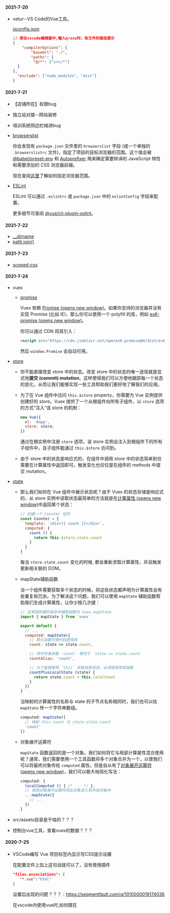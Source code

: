 #### **2021-7-20**

- vetur--VS Code的Vue工具。

  [jsconfig.json](https://vuejs.github.io/vetur/guide/setup.html#path-mapping)

  ```json
  // 使在vscode编辑器中,输入@/xxx时，有文件的路径提示
  {
      "compilerOptions": {
          "baseUrl": "./",
          "paths": {
           "@/*": ["src/*"]
  	}
  },
  	"exclude": ["node_modules", "dist"]
  }
  ```


#### 2021-7-21

- 【店铺所在】权限bug

- 独立站对接--网站装修

- 培训系统侧边栏缩进bug

- [browserslist](https://cli.vuejs.org/zh/guide/browser-compatibility.html#browserslist)

  你会发现有 `package.json` 文件里的 `browserslist` 字段 (或一个单独的 `.browserslistrc` 文件)，指定了项目的目标浏览器的范围。这个值会被 [@babel/preset-env](https://new.babeljs.io/docs/en/next/babel-preset-env.html) 和 [Autoprefixer](https://github.com/postcss/autoprefixer) 用来确定需要转译的 JavaScript 特性和需要添加的 CSS 浏览器前缀。

  现在查阅[这里](https://github.com/ai/browserslist)了解如何指定浏览器范围。

- [ESLint](https://cli.vuejs.org/zh/config/#eslint) 

  ESLint 可以通过 `.eslintrc` 或 `package.json` 中的 `eslintConfig` 字段来配置。

  更多细节可查阅 [@vue/cli-plugin-eslint](https://github.com/vuejs/vue-cli/tree/dev/packages/%40vue/cli-plugin-eslint)。

#### 2021-7-22

- [__dirname](http://nodejs.cn/api/modules.html#modules_dirname)
- [path.join()](http://nodejs.cn/api/path.html#path_path_join_paths)

#### 2021-7-23

- [scoped-css](https://vue-loader.vuejs.org/zh/guide/scoped-css.html#scoped-css)

#### 2021-7-24

- vuex

  - [promise](https://vuex.vuejs.org/zh/installation.html#promise)

    Vuex 依赖 [Promise (opens new window)](https://developer.mozilla.org/zh-CN/docs/Web/JavaScript/Guide/Using_promises)。如果你支持的浏览器并没有实现 Promise (比如 IE)，那么你可以使用一个 polyfill 的库，例如 [es6-promise (opens new window)](https://github.com/stefanpenner/es6-promise)。

    你可以通过 CDN 将其引入：

    ```html
    <script src="https://cdn.jsdelivr.net/npm/es6-promise@4/dist/es6-promise.auto.js"></script>
    ```

    然后 `window.Promise` 会自动可用。

- [store](https://vuex.vuejs.org/zh/guide/) 

  - 你不能直接改变 store 中的状态。改变 store 中的状态的唯一途径就是显式地**提交 (commit) mutation**。这样使得我们可以方便地跟踪每一个状态的变化，从而让我们能够实现一些工具帮助我们更好地了解我们的应用。

  - 为了在 Vue 组件中访问 `this.$store` property，你需要为 Vue 实例提供创建好的 store。Vuex 提供了一个从根组件向所有子组件，以 `store` 选项的方式“注入”该 store 的机制：

    ```js
    new Vue({
      el: '#app',
      store: store,
    })
    ```

    通过在根实例中注册 `store` 选项，该 store 实例会注入到根组件下的所有子组件中，且子组件能通过 `this.$store` 访问到。

  - 由于 store 中的状态是响应式的，在组件中调用 store 中的状态简单到仅需要在计算属性中返回即可。触发变化也仅仅是在组件的 methods 中提交 mutation。

- [state](https://vuex.vuejs.org/zh/guide/state.html)

  - 那么我们如何在 Vue 组件中展示状态呢？由于 Vuex 的状态存储是响应式的，从 store 实例中读取状态最简单的方法就是在[计算属性 (opens new window)](https://cn.vuejs.org/guide/computed.html)中返回某个状态：

    ```js
    // 创建一个 Counter 组件
    const Counter = {
      template: `<div>{{ count }}</div>`,
      computed: {
        count () {
          return this.$store.state.count
        }
      }
    }
    ```

    每当 `store.state.count` 变化的时候, 都会重新求取计算属性，并且触发更新相关联的 DOM。

  - mapState辅助函数

    当一个组件需要获取多个状态的时候，将这些状态都声明为计算属性会有些重复和冗余。为了解决这个问题，我们可以使用 `mapState` 辅助函数帮助我们生成计算属性，让你少按几次键：

    ```js
    // 在单独构建的版本中辅助函数为 Vuex.mapState
    import { mapState } from 'vuex'
    
    export default {
      // ...
      computed: mapState({
        // 箭头函数可使代码更简练
        count: state => state.count,
    
        // 传字符串参数 'count' 等同于 `state => state.count`
        countAlias: 'count',
    
        // 为了能够使用 `this` 获取局部状态，必须使用常规函数
        countPlusLocalState (state) {
          return state.count + this.localCount
        }
      })
    }
    ```

    当映射的计算属性的名称与 state 的子节点名称相同时，我们也可以给 `mapState` 传一个字符串数组。

    ```js
    computed: mapState([
      // 映射 this.count 为 store.state.count
      'count'
    ])
    ```

  - 对象展开运算符

    `mapState` 函数返回的是一个对象。我们如何将它与局部计算属性混合使用呢？通常，我们需要使用一个工具函数将多个对象合并为一个，以使我们可以将最终对象传给 `computed` 属性。但是自从有了[对象展开运算符 (opens new window)](https://github.com/tc39/proposal-object-rest-spread)，我们可以极大地简化写法：

    ```js
    computed: {
      localComputed () { /* ... */ },
      // 使用对象展开运算符将此对象混入到外部对象中
      ...mapState({
        // ...
      })
    }
    ```

- src/assets目录是干啥的？？？

- 控制台vue工具，查看vuex的数据？？？

#### 2020-7-25

- VSCode编写 Vue 项目标签内显示写CSS提示设置

  在配置文件上加上这句话就可以了，没有使用插件

  ```json
  "files.associations": {
     "*.vue":"html"
  }
  ```

  设置后出现的问题？？？：https://segmentfault.com/q/1010000019174036

  在vscode内使用vue时,如何既在<template>内标签补全,又在<style>中不会因scss出现红色波浪线

  售后系统-validate.js是干啥用的？

#### 2020-7-25

- [vue代码风格指南](https://cn.vuejs.org/v2/style-guide/#%E5%8D%95%E6%96%87%E4%BB%B6%E7%BB%84%E4%BB%B6%E6%96%87%E4%BB%B6%E7%9A%84%E5%A4%A7%E5%B0%8F%E5%86%99%E5%BC%BA%E7%83%88%E6%8E%A8%E8%8D%90)

- vue刷新页面？？？

  this.$router.go(0)？？？

  https://www.jianshu.com/p/5f9db6b8914b

- [scoped css](https://vue-loader.vuejs.org/zh/guide/scoped-css.html#%E6%B7%B1%E5%BA%A6%E4%BD%9C%E7%94%A8%E9%80%89%E6%8B%A9%E5%99%A8)

  有些像 Sass 之类的预处理器无法正确解析 `>>>`。这种情况下你可以使用 `/deep/` 或 `::v-deep` 操作符取而代之——两者都是 `>>>` 的别名，同样可以正常工作。

#### 2020-7-26

- vue中给组件命名，不能与已有标签名重复，如有使用自己封装的table组件，在引入组件时：

  `import MyTable from './components/Table.vue'`

  使用时：

  `<table></table>`

  这样组件不会生效，因为<table>是已经存在的标签名

- prop警告【属性“：isCollapse”必须用连字符连接】解决

  https://blog.csdn.net/zqq_1119/article/details/110183024

  代码规范：https://cn.vuejs.org/v2/style-guide/#Prop-%E5%90%8D%E5%A4%A7%E5%B0%8F%E5%86%99%E5%BC%BA%E7%83%88%E6%8E%A8%E8%8D%90

#### 2020-7-29

- [vue cli3 图片放在 public目录好还是放在assets目录好](https://segmentfault.com/q/1010000021475747)？？？

- @click事假在template标签上不生效

- this.$emit('update:title', newTitle)

  可以理解为多prop进行“双向绑定”
  
  https://cn.vuejs.org/v2/guide/components-custom-events.html#sync-%E4%BF%AE%E9%A5%B0%E7%AC%A6

#### 2020-7-30

- flex布局导致子项高度相同

  原因：Flex 布局的默认设置为：

    把所有子项变成水平排列。
    默认不自动换行。
    让子项与其内容等宽，并把所有子项的高度变为最高子项的高度。

  解决方法：

  直接在flex容器上，将align-items设为 flex-start,或者align-items属性的其他值都可以,子项就会保持其自身的高度了。

  如果是使用了flex-wrap，则应该使用align-content，而不是align-items

- flex容器中子项缩小到一定宽度后，换行显示

  flex容器设置flex-wrap: wrap;子项设置最小宽度

- 上传封装、图片预览？？？

- 接口注释-编辑器可提示？？？

- 添加、编辑弹框组件

  父组件点击【添加】传id=0，点击【编辑】传对应id，在子组件接受id，id=0则不调详情接口，否则调详情接口回显数据，不能在子组件的created里面写调详情接口的方法，因为子组件在父组件创建时只加载了一次。

  目前的解决办法是在子组件的watch监听父组件传过来的id，但是这样导致点击不同数据的【编辑】按钮时，正常回显对应的数据，点击同一条数据的【编辑】按钮，第一次正常，第二次没有回显数据，因为没有调接口，由于id没有改变，就没有触发watch中对id的监听。

  目前是在弹框关闭时，会清空弹框中表单的数据，将id也放在这个handleReset方法中，通过`this.$emit('update:id', 0)`去更改父组件传过来的id，当再次点击【编辑】时，id的值都会变化，除了点击【添加】时，点击【添加】也不用触发详情接口

#### 2020-7-31

- ```html
  // el-form标签中使用:inline="true"时，输入框的宽度比下拉框小，因为下拉框有箭头图标，输入框加上clearable就行
  <el-form :model="form" :inline="true" :rules="rules" ref="ruleForm" label-width="130px">
  ```

- el-input支持复合型输入框，el-input-number不支持复合型输入框，想要复合型输入框右侧有上下箭头的效果，可以在el-input上加上type=number

- vue element select change事件获取$event？？？

#### 2020-8-2

- 页面初始化有多个请求，如果token过期了，就提示多次了？？？

- 登录时提示验证码不正确就刷新验证码，加上回车事件？？？

- render、createElement？？？

  https://cn.vuejs.org/v2/guide/render-function.html#%E5%9F%BA%E7%A1%80

  https://segmentfault.com/a/1190000014372320

- `import { MessageBox } from 'element-ui'`可以使用`MessageBox.confirm`，使用`MessageBox.msgbox`报错？？？

- eslint错误自动改正？？？

#### 2020-8-3

- 下载二维码通过调接口的方式？？？

#### 2020-8-4

- 在el-row上设置flex布局，会影响el-row的响应式布局

- el-select的`v-model="form.lang"`，触发`@change`事件调接口，接口返回的值`res.data`直接赋值给`form`，由于返回值中有lang，导致el-option的值会变化。

  解决方法：`v-model="lang"`，不通过赋值直接去改变el-select绑定的v-model

#### 2020-8-10

- `<svg-icon>的封装`？？？

- 跳转路由有的带父路由有的不带

  ```js
  {
      path: '/emd',
      component: Layout,
      redirect: '/email-template',
      name: 'EMD',
      meta: { title: 'EMD', icon: 'el-icon-setting' },
      alwaysShow: true,
      children: [
        {
          path: '/email-template',---访问该页面路径为：/email-template
          path: 'email-template',---访问该页面路径为：/emd/email-template
          name: 'EmailTemplate',
          component: () => import('@/views/email-market/email-template/index'),
          meta: { title: '我的邮件模板' }
        }
      ]
    },
  ```

  

#### 2020-8-11

- 培训系统-讲师下拉框，数据懒加载

#### 2021-8-13

- `resetFields`对整个表单进行重置，将所有字段值重置为**初始值**并移除校验结果

  **需要`el-form`的`ref`、`model`和`el-form-item`的`prop`属性，`resetFields`才会有效果**

  **注意**：当页面中有添加、编辑同一个弹框时，且弹框为子组件时，如何在切换添加弹框时，清空表单元素？

  在父页面传数据给子组件，在子组件用`watch`监听传入的对象，并赋值给表单对象`form`

  ```js
  watch: {
      giftDetails: function(obj) {
        if (obj) {
        	this.form = obj
        }
      }
    }
  ```

  - 老方法：在关闭弹框的事件中处理，手动给表单对象`form`重新赋初始值

    ```js
    this.form = {
            id: null,
            status: 1,
            gift_card_name: '',
            gift_card_describe: '',
            gift_card_image: '',
            is_show_receipt_address: 1,
            target_market: undefined,
            a_sin_ids: {
              id: [],
              value: []
            },
            contact_email: '',
            preview_link: ''
          }
    ```

  - 新方法：在打开弹框事件中处理，即监听传入对象的事件

    当打开弹框时，先通过resetFields重置表单数据，再判断赋值，可实现点击添加按钮打开弹框时表单数据重置为空；

    若在关闭弹框方法中使用resetFields，点击添加按钮打开弹框时，则没有重置数据为空的效果，会把父组件传来的数据当做初始值，猜测是因为，在监听giftDetails事件中，已经赋值且被当为初始值，之后再调用resetFields，就将所有字段值重置为**初始值**

    ```js
    watch: {
        giftDetails: function(obj) {
          this.$nextTick(() => { --- 无此行代码打开弹框会报错，找不到resetFields
            this.$refs.addGiftForm.resetFields()
            if (obj) {
              this.form = JSON.parse(JSON.stringify(obj)) --- 使用JSON转换下数据是为了解决当使用this.$nextTick时，第二次以上点击编辑时数据为空且会使列表的该条对应的数据也为空；若不使用this.$nextTick则每条数据显示正常，无影响（当使用老方法时）
            }
          })
        }
      }
    ```
    
  - https://blog.csdn.net/weixin_38728902/article/details/104724010

#### 2020-8-28

- package.json中的name="vue-element-admin"，改成了其他的会打包失败？？？

- 修改document.title

  https://cli.vuejs.org/zh/guide/webpack.html#%E4%BF%AE%E6%94%B9%E6%8F%92%E4%BB%B6%E9%80%89%E9%A1%B9

  https://github.com/jantimon/html-webpack-plugin#options

- #### 

#### 2021-9-3

- 添加和编辑一个弹框时，点击添加，打开添加弹框后（此时已经清空校验），不输入，直接点击确定，此时多个表单元素校验提示出现，再点击编辑，打开弹框后发现（此时数据已经回显），但是select类表单的检验移除，input类的表单校验提示还在，解决方法，将`trigger: 'blur'`改为`trigger: ['change', 'blur']`即可

#### 2021-9-4

- 配置了`open:true`和`--open`，运行项目，没有自动打开网页？？？
- 使用for of时，拿到index。`for (const [i,v] of arr.entries()) `

#### 2021-9-17

- 模式和环境变量

  https://cli.vuejs.org/zh/guide/mode-and-env.html#%E6%A8%A1%E5%BC%8F%E5%92%8C%E7%8E%AF%E5%A2%83%E5%8F%98%E9%87%8F

- 

vscode 点进去对应的文件

登录回车事件



